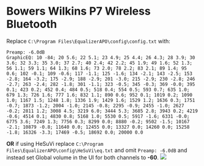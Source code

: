 # Bowers Wilkins P7 Wireless Bluetooth
Replace `C:\Program Files\EqualizerAPO\config\config.txt` with:
```
Preamp: -6.0dB
GraphicEQ: 10 -84; 20 5.6; 22 5.1; 23 4.9; 25 4.4; 26 4.3; 28 3.9; 30 3.6; 32 3.3; 35 3.0; 37 2.7; 40 2.4; 42 2.2; 45 1.9; 49 1.6; 52 1.3; 56 1.1; 59 1.1; 64 1.3; 68 1.6; 73 2.0; 78 2.2; 83 2.1; 89 1.4; 95 0.6; 102 -0.1; 109 -0.6; 117 -1.1; 125 -1.6; 134 -2.1; 143 -2.5; 153 -2.8; 164 -3.2; 175 -2.9; 188 -2.9; 201 -3.0; 215 -2.9; 230 -2.8; 246 -2.7; 263 -2.4; 282 -1.8; 301 -1.1; 323 -0.5; 345 -0.3; 369 -0.0; 395 0.1; 423 0.2; 452 0.4; 484 0.5; 518 0.4; 554 0.5; 593 0.7; 635 1.0; 679 1.3; 726 1.6; 777 1.6; 832 1.1; 890 0.6; 952 0.1; 1019 0.2; 1090 1.0; 1167 1.5; 1248 1.8; 1336 1.9; 1429 1.6; 1529 1.2; 1636 0.3; 1751 -0.7; 1873 -1.2; 2004 -1.0; 2145 -0.8; 2295 -0.9; 2455 -1.0; 2627 -0.2; 2811 1.2; 3008 4.5; 3219 6.0; 3444 5.3; 3685 2.8; 3943 0.2; 4219 -0.6; 4514 0.1; 4830 0.8; 5168 1.0; 5530 0.5; 5917 -1.6; 6331 -0.0; 6775 3.6; 7249 1.3; 7756 0.3; 8299 0.0; 8880 -0.2; 9502 -1.5; 10167 -2.1; 10879 -0.8; 11640 0.0; 12455 0.0; 13327 0.0; 14260 0.0; 15258 -1.8; 16326 -3.3; 17469 -0.5; 18692 0.0; 20000 0.0
```
**OR** if using HeSuVi replace `C:\Program Files\EqualizerAPO\config\HeSuVi\eq.txt` and omit `Preamp: -6.0dB` and instead set Global volume in the UI for both channels to **-60**.
![](https://raw.githubusercontent.com/jaakkopasanen/AutoEq/master/results/Sonoma%20Model%20One/innerfidelity/onear/Bowers%20Wilkins%20P7%20Wireless%20Bluetooth/Bowers%20Wilkins%20P7%20Wireless%20Bluetooth.png)